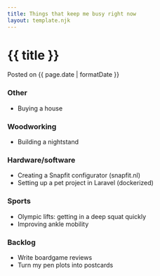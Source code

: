 ```yaml
---
title: Things that keep me busy right now
layout: template.njk
---
```


<div class="post-header">
    <h1 class="post-title">{{ title }}</h1>
    <p class="post-metadata">Posted on {{ page.date | formatDate }}</p>
</div>

### Other
- Buying a house

### Woodworking
- Building a nightstand

### Hardware/software
- Creating a Snapfit configurator (snapfit.nl)
- Setting up a pet project in Laravel (dockerized)

### Sports
- Olympic lifts: getting in a deep squat quickly
- Improving ankle mobility

### Backlog
- Write boardgame reviews
- Turn my pen plots into postcards
